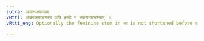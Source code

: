 ```yaml
---
sutra: आपोन्यतरस्याम्
vRtti: आबन्तस्याङ्गस्य कपि ह्रस्वो न भवत्यन्यतरस्याम् ॥
vRtti_eng: Optionally the feminine stem in आ is not shortened before कप् ॥

---
```


